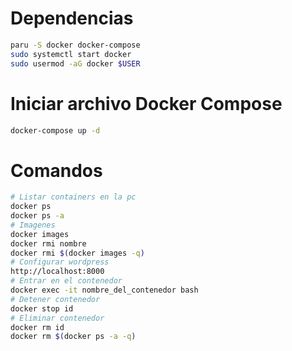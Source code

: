 # Dependencias
``` bash
paru -S docker docker-compose
sudo systemctl start docker
sudo usermod -aG docker $USER
```
# Iniciar archivo Docker Compose
``` bash
docker-compose up -d
```
# Comandos
``` bash
# Listar containers en la pc
docker ps
docker ps -a
# Imagenes
docker images
docker rmi nombre
docker rmi $(docker images -q)
# Configurar wordpress
http://localhost:8000
# Entrar en el contenedor
docker exec -it nombre_del_contenedor bash
# Detener contenedor
docker stop id
# Eliminar contenedor
docker rm id
docker rm $(docker ps -a -q)
```
